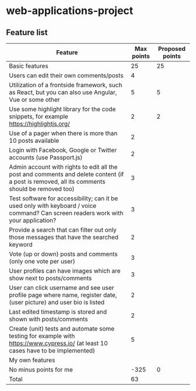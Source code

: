 # web-applications-project

## Feature list
|  Feature | Max points   | Proposed points   |
|---|---|---|
|Basic features|  25 |  25 |
|  Users can edit their own comments/posts | 4  |   |
| Utilization of a frontside framework, such as React, but you can also use Angular, Vue or some other | 5 | 5 |
| Use some highlight library for the code snippets, for example https://highlightjs.org/ | 2 | 2 |
|  Use of a pager when there is more than 10 posts available|  2 |   |
|  Login with Facebook, Google or Twitter accounts (use Passport.js) |  2 |   |
|  Admin account with rights to edit all the post and comments and delete content (if a post is removed, all its comments should be removed too) |3   |   |
|   Test software for accessibility; can it be used only with keyboard / voice command? Can screen readers work with your application?| 3  |   |
| Provide a search that can filter out only those messages that have the searched keyword  |  2 |   |
|  Vote (up or down) posts and comments (only one vote per user) |  3 |   |
|  User profiles can have images which are show next to posts/comments |  3 |   |
|  User can click username and see user profile page where name, register date, (user picture) and user bio is listed |  2 |   |
| Last edited timestamp is stored and shown with posts/comments  | 2  |   |
|  Create (unit) tests and automate some testing for example with https://www.cypress.io/ (at least 10 cases have to be implemented) | 5  |   |
| My own features| | |
|No minus points for me|-325| 0|
| Total| 63| |

